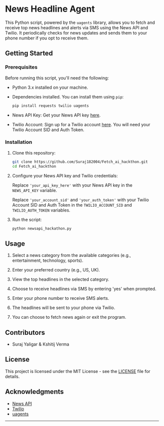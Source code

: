

# News Headline Agent

This Python script, powered by the `uagents` library, allows you to fetch and receive top news headlines and alerts via SMS using the News API and Twilio. It periodically checks for news updates and sends them to your phone number if you opt to receive them.

## Getting Started

### Prerequisites

Before running this script, you'll need the following:

- Python 3.x installed on your machine.
- Dependencies installed. You can install them using `pip`:

    ```bash
    pip install requests twilio uagents
    ```

- News API Key: Get your News API key [here](https://newsapi.org/).

- Twilio Account: Sign up for a Twilio account [here](https://www.twilio.com/). You will need your Twilio Account SID and Auth Token.

### Installation

1. Clone this repository:

    ```bash
    git clone https://github.com/Suraj182004/Fetch_ai_hackthon.git
    cd Fetch_ai_hackthon
    ```

2. Configure your News API key and Twilio credentials:

    Replace `'your_api_key_here'` with your News API key in the `NEWS_API_KEY` variable.

    Replace `'your_account_sid'` and `'your_auth_token'` with your Twilio Account SID and Auth Token in the `TWILIO_ACCOUNT_SID` and `TWILIO_AUTH_TOKEN` variables.

3. Run the script:

    ```bash
    python newsapi_hackathon.py
    ```

## Usage

1. Select a news category from the available categories (e.g., entertainment, technology, sports).

2. Enter your preferred country (e.g., US, UK).

3. View the top headlines in the selected category.

4. Choose to receive headlines via SMS by entering 'yes' when prompted.

5. Enter your phone number to receive SMS alerts.

6. The headlines will be sent to your phone via Twilio.

7. You can choose to fetch news again or exit the program.



## Contributors

- Suraj Yaligar & Kshitij Verma

## License

This project is licensed under the MIT License - see the [LICENSE](LICENSE) file for details.

## Acknowledgments

- [News API](https://newsapi.org/)
- [Twilio](https://www.twilio.com/)
- [uagents](https://pypi.org/project/uagents/)

---


